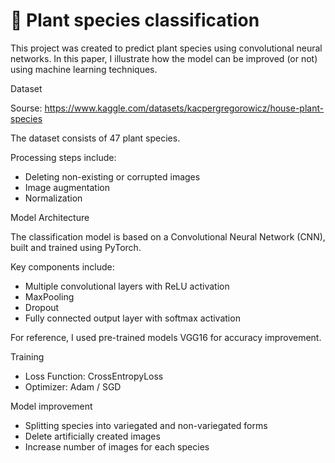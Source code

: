 # :herb: Plant species classification
This project was created to predict plant species using convolutional neural networks. In this paper, I illustrate how the model can be improved (or not) using machine learning techniques.

Dataset

Sourse: https://www.kaggle.com/datasets/kacpergregorowicz/house-plant-species

The dataset consists of 47 plant species.

Processing steps include:

* Deleting non-existing or corrupted images
* Image augmentation 
* Normalization

Model Architecture

The classification model is based on a Convolutional Neural Network (CNN), built and trained using PyTorch.

Key components include:
* Multiple convolutional layers with ReLU activation
* MaxPooling 
* Dropout 
* Fully connected output layer with softmax activation

For reference, I used pre-trained models VGG16 for accuracy improvement.

Training

* Loss Function: CrossEntropyLoss
* Optimizer: Adam / SGD

Model improvement 

* Splitting species into variegated and non-variegated forms
* Delete artificially created images
* Increase number of images for each species



